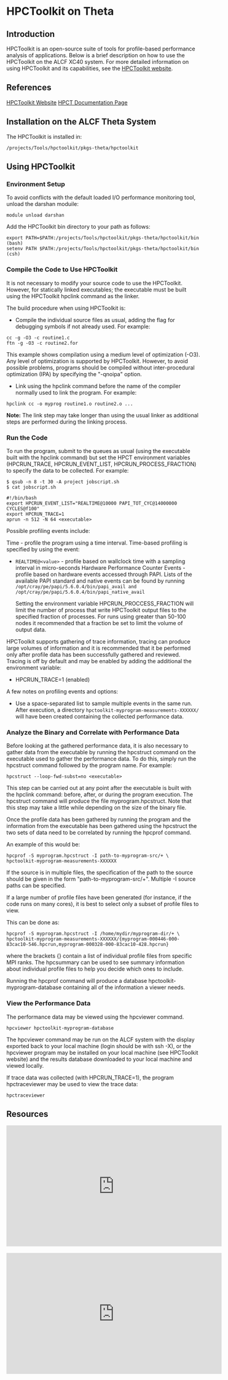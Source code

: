 # HPCToolkit on Theta
## Introduction
HPCToolkit is an open-source suite of tools for profile-based performance analysis of applications. Below is a brief description on how to use the HPCToolkit on the ALCF XC40 system. For more detailed information on using HPCToolkit and its capabilities, see the [HPCToolkit website](http://hpctoolkit.org/).

## References
[HPCToolkit Website](http://hpctoolkit.org)
[HPCT Documentation Page](http://hpctoolkit.org/documentation.html)

## Installation on the ALCF Theta System
The HPCToolkit is installed in:
```
/projects/Tools/hpctoolkit/pkgs-theta/hpctoolkit
```
## Using HPCToolkit
### Environment Setup
To avoid conflicts with the default loaded I/O performance monitoring tool, unload the darshan moduile:
```
module unload darshan
```
Add the HPCToolkit bin directory to your path as follows:
```
export PATH=$PATH:/projects/Tools/hpctoolkit/pkgs-theta/hpctoolkit/bin (bash) 
setenv PATH $PATH:/projects/Tools/hpctoolkit/pkgs-theta/hpctoolkit/bin (csh)
```
### Compile the Code to Use HPCToolkit
It is not necessary to modify your source code to use the HPCToolkit. However, for statically linked executables; the executable must be built using the HPCToolkit hpclink command as the linker.

The build procedure when using HPCToolkit is:
- Compile the individual source files as usual, adding the flag for debugging symbols if not already used. For example:
```
cc -g -O3 -c routine1.c 
ftn -g -O3 -c routine2.for
```
This example shows compilation using a medium level of optimization (-O3). Any level of optimization is supported by HPCToolkit. However, to avoid possible problems, programs should be compiled without inter-procedural optimization (IPA) by specifying the "-qnoipa" option.

- Link using the hpclink command before the name of the compiler normally used to link the program. For example:
```
hpclink cc -o myprog routine1.o routine2.o ...
```
**Note:** The link step may take longer than using the usual linker as additional steps are performed during the linking process.

### Run the Code
To run the program, submit to the queues as usual (using the executable built with the hpclink command) but set the HPCT environment variables (HPCRUN_TRACE, HPCRUN_EVENT_LIST, HPCRUN_PROCESS_FRACTION) to specify the data to be collected. For example:
```
$ qsub -n 8 -t 30 -A project jobscript.sh
$ cat jobscript.sh 

#!/bin/bash 
export HPCRUN_EVENT_LIST="REALTIME@10000 PAPI_TOT_CYC@14000000 CYCLES@f100" 
export HPCRUN_TRACE=1 
aprun -n 512 -N 64 <executable>
```
Possible profiling events include:

Time - profile the program using a time interval. Time-based profiling is specified by using the event:
- ```REALTIME@<value>``` - profile based on wallclock time with a sampling interval <value> in micro-seconds
  Hardware Performance Counter Events - profile based on hardware events accessed through PAPI. Lists of the available PAPI standard and native events can be found by running ```/opt/cray/pe/papi/5.6.0.4/bin/papi_avail and /opt/cray/pe/papi/5.6.0.4/bin/papi_native_avail``` 

  Setting the environment variable HPCRUN_PROCCESS_FRACTION will limit the number of process that write HPCToolkit output files to the specified fraction of processes. For runs using greater than 50-100 nodes it recommended that a fraction be set to limit the volume of output data.

HPCToolkit supports gathering of trace information, tracing can produce large volumes of information and it is recommended that it be performed only after profile data has been successfully gathered and reviewed. Tracing is off by default and may be enabled by adding the additional the environment variable:
 - HPCRUN_TRACE=1 (enabled)
  
A few notes on profiling events and options:
 - Use a space-separated list to sample multiple events in the same run.
  After execution, a directory ```hpctoolkit-myprogram-measurements-XXXXXX/``` will have been created containing the collected performance data.

### Analyze the Binary and Correlate with Performance Data
Before looking at the gathered performance data, it is also necessary to gather data from the executable by running the hpcstruct command on the executable used to gather the performance data. To do this, simply run the hpcstruct command followed by the program name. For example:
```
hpcstruct --loop-fwd-subst=no <executable>
```
This step can be carried out at any point after the executable is built with the hpclink command: before, after, or during the program execution. The hpcstruct command will produce the file myprogram.hpcstruct. Note that this step may take a little while depending on the size of the binary file.

Once the profile data has been gathered by running the program and the information from the executable has been gathered using the hpcstruct the two sets of data need to be correlated by running the hpcprof command. 

An example of this would be:
```
hpcprof -S myprogram.hpcstruct -I path-to-myprogram-src/+ \ 
hpctoolkit-myprogram-measurements-XXXXXX
```
If the source is in multiple files, the specification of the path to the source should be given in the form "path-to-myprogram-src/+". Multiple -I source paths can be specified.

If a large number of profile files have been generated (for instance, if the code runs on many cores), it is best to select only a subset of profile files to view. 

This can be done as:  
```
hpcprof -S myprogram.hpcstruct -I /home/mydir/myprogram-dir/+ \ 
hpctoolkit-myprogram-measurements-XXXXXX/{myprogram-000446-000-83cac10-546.hpcrun,myprogram-000328-000-83cac10-428.hpcrun}
```
  
where the brackets {} contain a list of individual profile files from specific MPI ranks. The hpcsummary can be used to see summary information about individual profile files to help you decide which ones to include.

Running the hpcprof command will produce a database hpctoolkit-myprogram-database containing all of the information a viewer needs.

### View the Performance Data
The performance data may be viewed using the hpcviewer command.
```
hpcviewer hpctoolkit-myprogram-database
```
The hpcviewer command may be run on the ALCF system with the display exported back to your local machine (login should be with ssh -X), or the hpcviewer program may be installed on your local machine (see HPCToolkit website) and the results database downloaded to your local machine and viewed locally.

If trace data was collected (with HPCRUN_TRACE=1), the program hpctraceviewer may be used to view the trace data:
```
hpctraceviewer
```

## Resources 
<iframe width="560" height="315" src="https://www.youtube.com/embed/Y1Ew51tZYOk" title="YouTube video player" frameborder="0" allow="accelerometer; autoplay; clipboard-write; encrypted-media; gyroscope; picture-in-picture" allowfullscreen></iframe>
<br/><br/>  
<iframe width="560" height="315" src="https://www.youtube.com/embed/uXRD3PfsaJE" title="YouTube video player" frameborder="0" allow="accelerometer; autoplay; clipboard-write; encrypted-media; gyroscope; picture-in-picture" allowfullscreen></iframe>
  
  

